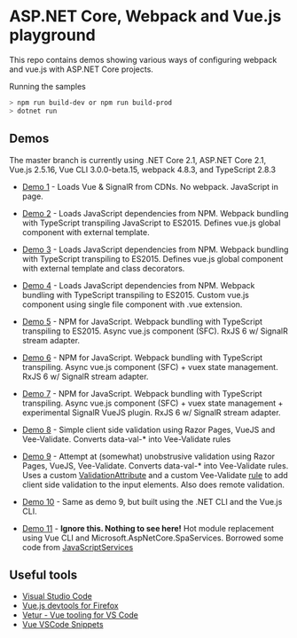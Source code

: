 # ASP.NET Core, Webpack and Vue.js playground

This repo contains demos showing various ways of configuring webpack and vue.js with ASP.NET Core projects.

Running the samples

```bash
> npm run build-dev or npm run build-prod
> dotnet run
```

## Demos

The master branch is currently using .NET Core 2.1, ASP.NET Core 2.1, Vue.js 2.5.16, Vue CLI 3.0.0-beta.15, webpack 4.8.3, and TypeScript 2.8.3

- [Demo 1](src/demo1) - Loads Vue & SignalR from CDNs. No webpack. JavaScript in page.

- [Demo 2](src/demo2) - Loads JavaScript dependencies from NPM. Webpack bundling with TypeScript transpiling JavaScript to ES2015. Defines vue.js global component with external template.

- [Demo 3](src/demo3) - Loads JavaScript dependencies from NPM. Webpack bundling with TypeScript transpiling to ES2015. Defines vue.js global component with external template and class decorators.

- [Demo 4](src/demo4) - Loads JavaScript dependencies from NPM. Webpack bundling with TypeScript transpiling to ES2015. Custom vue.js component using single file component with .vue extension.

- [Demo 5](src/demo5) - NPM for JavaScript. Webpack bundling with TypeScript transpiling to ES2015. Async vue.js component (SFC). RxJS 6 w/ SignalR stream adapter.

- [Demo 6](src/demo6) - NPM for JavaScript. Webpack bundling with TypeScript transpiling. Async vue.js component (SFC) + vuex state management. RxJS 6 w/ SignalR stream adapter.

- [Demo 7](src/demo7) - NPM for JavaScript. Webpack bundling with TypeScript transpiling. Async vue.js component (SFC) + vuex state management + experimental SignalR VueJS plugin. RxJS 6 w/ SignalR stream adapter.

- [Demo 8](src/demo8) - Simple client side validation using Razor Pages, VueJS and Vee-Validate. Converts data-val-* into Vee-Validate rules

- [Demo 9](src/demo9) - Attempt at (somewhat) unobstrusive validation using Razor Pages, VueJS, Vee-Validate. Converts data-val-* into Vee-Validate rules. Uses a custom [ValidationAttribute](src/demo9/Validation/VeeValidateAttribute.cs) and a custom Vee-Validate [rule](src/demo9/client/validations.ts) to add client side validation to the input elements. Also does remote validation.

- [Demo 10](src/demo10) - Same as demo 9, but built using the .NET CLI and the Vue.js CLI.

- [Demo 11](src/demo11) - **Ignore this. Nothing to see here!** Hot module replacement using Vue CLI and Microsoft.AspNetCore.SpaServices. Borrowed some code from [JavaScriptServices](https://github.com/aspnet/JavaScriptServices/tree/2.1.0/src/Microsoft.AspNetCore.SpaServices.Extensions/AngularCli)

## Useful tools

- [Visual Studio Code](https://code.visualstudio.com/?WT.mc_id=code-github-cephilli)
- [Vue.js devtools for Firefox](https://addons.mozilla.org/en-GB/firefox/addon/vue-js-devtools/)
- [Vetur - Vue tooling for VS Code](https://marketplace.visualstudio.com/items?itemName=octref.vetur&WT.mc_id=code-github-cephilli)
- [Vue VSCode Snippets](https://marketplace.visualstudio.com/items?itemName=sdras.vue-vscode-snippets&WT.mc_id=code-github-cephilli)
